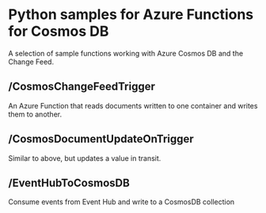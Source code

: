 # Python samples for Azure Functions for Cosmos DB
A selection of sample functions working with Azure Cosmos DB and the Change Feed.

## /CosmosChangeFeedTrigger
An Azure Function that reads documents written to one container and writes them to another.

## /CosmosDocumentUpdateOnTrigger
Similar to above, but updates a value in transit.

## /EventHubToCosmosDB
Consume events from Event Hub and write to a CosmosDB collection